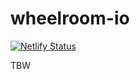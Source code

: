 # wheelroom-io

[![Netlify Status](https://api.netlify.com/api/v1/badges/22b5560d-b060-487f-a7e8-ee08f9ea2025/deploy-status)](https://app.netlify.com/sites/wheelroom/deploys)

TBW